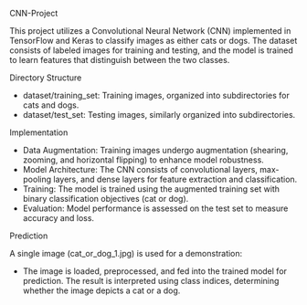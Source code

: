 CNN-Project

This project utilizes a Convolutional Neural Network (CNN) implemented in TensorFlow and Keras to classify images as either cats or dogs. The dataset consists of labeled images for training and testing, and the model is trained to learn features that distinguish between the two classes.

Directory Structure
- dataset/training_set: Training images, organized into subdirectories for cats and dogs. 
- dataset/test_set: Testing images, similarly organized into subdirectories.

Implementation

- Data Augmentation: Training images undergo augmentation (shearing, zooming, and horizontal flipping) to enhance model robustness.
- Model Architecture: The CNN consists of convolutional layers, max-pooling layers, and dense layers for feature extraction and classification.
- Training: The model is trained using the augmented training set with binary classification objectives (cat or dog). 
- Evaluation: Model performance is assessed on the test set to measure accuracy and loss.

Prediction

A single image (cat_or_dog_1.jpg) is used for a demonstration: 
- The image is loaded, preprocessed, and fed into the trained model for prediction. The result is interpreted using class indices, determining whether the image depicts a cat or a dog.